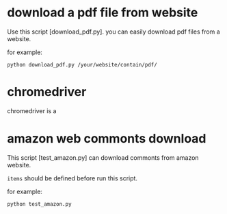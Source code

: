 # download a pdf file from website
Use this script [download_pdf.py]. you can easily download pdf files from a website.

for example:
```
python download_pdf.py /your/website/contain/pdf/
```

# chromedriver

chromedriver is a 

# amazon web commonts download

This script [test_amazon.py] can download commonts from amazon website.

`items` should be defined before run this script.

for example:
```
python test_amazon.py
```

